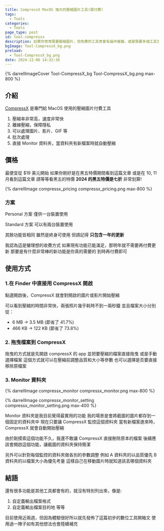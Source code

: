 ```yaml
---
title: CompressX MacOS 強大的壓縮圖片工具(需付費)
tags:
  - Tools
categories:
  - Tools
page_type: post
id: tool-compressx
description: 如果你常常需要壓縮圖片，但免費的工具常會有操作複雜、或是需要多個工具互相搭配，甚至壓縮率也普普通通，CompressX 是一個很好的替代工具，非常值得它的價格!
bgImage: Tool-CompressX_bg.png
preload:
  - Tool-CompressX_bg.png
date: 2024-12-06 14:32:38
---
```

{% darrellImageCover Tool-CompressX_bg Tool-CompressX_bg.png max-800 %}

## 介紹

[CompressX](https://compressx.io/) 是專門給 MacOS 使用的壓縮圖片付費工具
1. 壓縮率非常高，速度非常快
2. 離線壓縮，保障隱私
3. 可以處理圖片、影片、GIF 等
4. 批次處理
5. 直接 Monitor 資料夾，當資料夾有新檔案時就自動壓縮

## 價格
最便宜從 $19 美元開始
如果你剛好是在黑五特價期間看到這篇文章
或是在 10, 11 月看到這篇文章
請等等看黑五的特價
**2024 的黑五特價是七折** 非常划算!

{% darrellImage compressx_pricing compressx_pricing.png max-800 %}

### 方案

Personal 方案
僅供一台裝置使用

Standard 方案
可以有兩台裝置使用

其餘功能皆相同
雖然是終身可使用
但請記得 **只包含一年的更新**

我認為這是蠻理想的收費方式
如果現有功能已能滿足，那明年就不需要再付費更新
那要是有什麼非常棒的新功能是你真的需要的
到時再付費即可

## 使用方式

### 1.在 Finder 中直接用 CompressX 開啟
點選開啟後，CompressX 就會對開啟的圖片或影片開始壓縮

<div style="padding:0;position:relative;"><iframe src="https://player.vimeo.com/video/1036630332?badge=0&&amp;autopause=0&amp;player_id=0&amp;app_id=58479&amp;byline=false&amp;title=false&amp;muted=true" frameborder="0" allow="autoplay; fullscreen; picture-in-picture; clipboard-write" style="position:absolute;top:0;left:0;width:100%;height:100%;" title="GoogleTagManager export json file"></iframe></div><script src="https://player.vimeo.com/api/player.js"></script>

可以看到壓縮的時間非常快，兩張照片幾乎耗時不到一兩秒鐘
並且檔案大小分別從：
- 6 MB -> 3.5 MB (節省了 41.7%)
- 466 KB -> 122 KB (節省了 73.8%)

### 2. 拖曳檔案到 CompressX
<div style="padding:0;position:relative;"><iframe src="https://player.vimeo.com/video/1036668093?badge=0&&amp;autopause=0&amp;player_id=0&amp;app_id=58479&amp;byline=false&amp;title=false&amp;muted=true" frameborder="0" allow="autoplay; fullscreen; picture-in-picture; clipboard-write" style="position:absolute;top:0;left:0;width:100%;height:100%;" title="GoogleTagManager export json file"></iframe></div><script src="https://player.vimeo.com/api/player.js"></script>

拖曳的方式就是先開啟 compressX 的 app
並把要壓縮的檔案直接拖曳 或是手動選擇檔案
這個方式就可以在壓縮前調整品質和大小等參數
也可以選擇是否要直接移除原檔案

### 3. Monitor 資料夾

{% darrellImage compressx_monitor compressx_monitor.png max-800 %}

{% darrellImage compressx_monitor_setting compressx_monitor_setting.png max-400 %}

Monitor 資料夾是我目前覺得最實用的功能
我的場景是會將截圖的圖片都存到一個固定的資料夾中
現在只要讓 CompressX 監控這個資料夾
當有新檔案進來時，CompressX 就會自動開始壓縮

由於剛摸索這個功能不久，我還不敢讓 CompressX 直接刪除原本的檔案
後續應該會開啟這個功能，讓截圖的資料夾保持簡潔

另外可以針對每個監控的資料夾做各別的參數調整
例如 A 資料夾的以品質優先
B 資料夾的以檔案大小為優先考量
這樣自己在移動圖片時就知道該丟哪個資料夾

## 結語

還有很多功能是其他工具都會有的，就沒有特別列出來，像是:
1. 自定義輸出檔案格式
2. 自定義輸出檔案目的地
等等

目前使用近兩週，但因為體驗很好所以就先發佈了這篇初步的數位工具開箱文
使用過一陣子如有其他想法也會陸續補充


